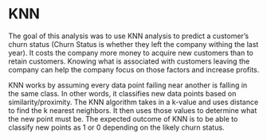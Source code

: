# KNN
The goal of this analysis was to use KNN analysis to predict a customer’s churn status (Churn Status is whether they left the company withing the last year). It costs the company more money to acquire new customers than to retain customers. Knowing what is associated with customers leaving the company can help the company focus on those factors and increase profits. 

KNN works by assuming every data point failing near another is falling in the same class. In other words, it classifies new data points based on similarity/proximity. The KNN algorithm takes in a k-value and uses distance to find the k nearest neighbors. It then uses those values to determine what the new point must be. The expected outcome of KNN is to be able to classify new points as 1 or 0 depending on the likely churn status. 
